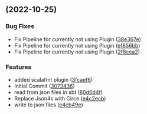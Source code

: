 ##  (2022-10-25)


### Bug Fixes

* Fix Pipeline for currently not using Plugin ([38e367e](https://github.com/QuadStingray/sbt-json/commit/38e367e4f24b6b87282eaedd5131299c09c9dd5f))
* Fix Pipeline for currently not using Plugin ([ef856bb](https://github.com/QuadStingray/sbt-json/commit/ef856bbe4fecbdf67195e5e2165c5d43ffb5817b))
* Fix Pipeline for currently not using Plugin ([2f8cea2](https://github.com/QuadStingray/sbt-json/commit/2f8cea25359e050ea19d44c294c0047e3f320f41))


### Features

* added scalafmt plugin ([3fcaef6](https://github.com/QuadStingray/sbt-json/commit/3fcaef685038eb3638469f37df7a50f4d8b32e10))
* Initial Commit ([3073436](https://github.com/QuadStingray/sbt-json/commit/3073436cbd26825c52752ea2a84395302809aa66))
* read from json files in sbt ([80d6d4f](https://github.com/QuadStingray/sbt-json/commit/80d6d4f88f96ac4511436362adc5ba6f4a525a37))
* Replace Json4s with Circe ([e4c2ecb](https://github.com/QuadStingray/sbt-json/commit/e4c2ecb9fca49111b4a28361876c8e33214e75ba))
* write to json files ([e4cb49e](https://github.com/QuadStingray/sbt-json/commit/e4cb49ebc0a38b458c0a85b6dc9449d1ea641b76))

